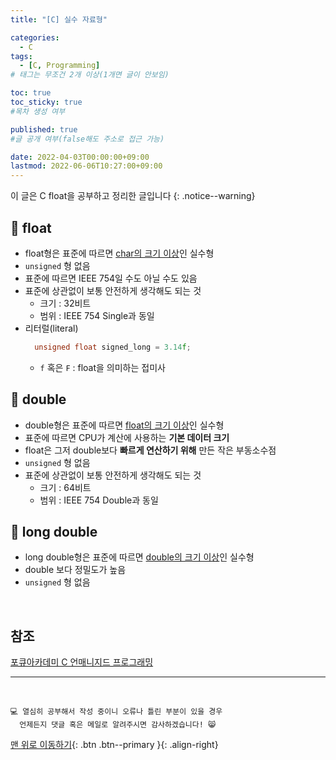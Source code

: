 ```yaml
---
title: "[C] 실수 자료형" 

categories:
  - C
tags:
  - [C, Programming]
# 태그는 무조건 2개 이상(1개면 글이 안보임)

toc: true
toc_sticky: true
#목차 생성 여부

published: true
#글 공개 여부(false해도 주소로 접근 가능)

date: 2022-04-03T00:00:00+09:00
lastmod: 2022-06-06T10:27:00+09:00
---
```


이 글은 C float을 공부하고 정리한 글입니다
{: .notice--warning}

## 📌 float

- float형은 표준에 따르면 <u>char의 크기 이상</u>인 실수형
- `unsigned` 형 없음
- 표준에 따르면 IEEE 754일 수도 아닐 수도 있음
- 표준에 상관없이 보통 안전하게 생각해도 되는 것
  - 크기 : 32비트
  - 범위 : IEEE 754 Single과 동일
- 리터럴(literal)
  ```c
    unsigned float signed_long = 3.14f;
  ```
  - `f` 혹은 `F` : float을 의미하는 접미사

## 📌 double

- double형은 표준에 따르면 <u>float의 크기 이상</u>인 실수형
- 표준에 따르면 CPU가 계산에 사용하는 **기본 데이터 크기**
- float은 그저 double보다 **빠르게 연산하기 위해** 만든 작은 부동소수점
- `unsigned` 형 없음
- 표준에 상관없이 보통 안전하게 생각해도 되는 것
  - 크기 : 64비트
  - 범위 : IEEE 754 Double과 동일

## 📌 long double

- long double형은 표준에 따르면 <u>double의 크기 이상</u>인 실수형
- double 보다 정밀도가 높음
- `unsigned` 형 없음

<br>

## 참조
[포큐아카데미 C 언매니지드 프로그래밍](https://pocu-ko.teachable.com/p/comp2200)

***
<br>

    💻 열심히 공부해서 작성 중이니 오류나 틀린 부분이 있을 경우 
      언제든지 댓글 혹은 메일로 알려주시면 감사하겠습니다! 😸

[맨 위로 이동하기](#){: .btn .btn--primary }{: .align-right}